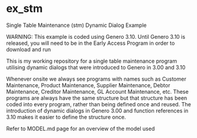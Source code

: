 # ex_stm
Single Table Maintenance (stm) Dynamic Dialog Example

WARNING: This example is coded using Genero 3.10.  Until Genero 3.10 is released, you will need to be in the Early Access Program in order to download and run

This is my working repository for a single table maintenance program utilising dynamic dialogs that were introduced to Genero in 3.00 and 3.10

Whenever onsite we always see programs with names such as Customer Maintenance, Product Maintenance, Supplier Maintenance, Debtor Maintenance, Creditor Maintenance, GL Account Maintenance, etc.  These programs are always have the same structure but that structure has been coded into every program, rather than being defined once and reused.  The introduction of dynamic dialogs in Genero 3.00 and function references in 3.10 makes it easier to define the structure once.  

Refer to MODEL.md page for an overview of the model used
